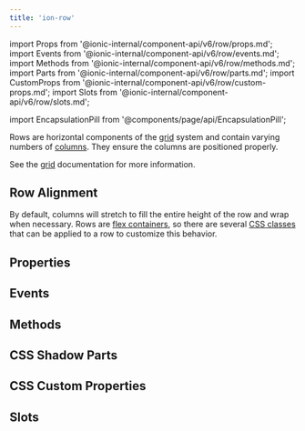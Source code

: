 ```yaml
---
title: 'ion-row'
---
```


import Props from '@ionic-internal/component-api/v6/row/props.md';
import Events from '@ionic-internal/component-api/v6/row/events.md';
import Methods from '@ionic-internal/component-api/v6/row/methods.md';
import Parts from '@ionic-internal/component-api/v6/row/parts.md';
import CustomProps from '@ionic-internal/component-api/v6/row/custom-props.md';
import Slots from '@ionic-internal/component-api/v6/row/slots.md';

<head>
  <title>ion-row: Horizontal Row Components and Alignment | Ionic API Docs</title>
  <meta
    name="description"
    content="Rows are horizontal components of the grid system and contain varying numbers of columns. Read our ion-row API Docs for more information on alignment and usage."
  />
</head>

import EncapsulationPill from '@components/page/api/EncapsulationPill';

<EncapsulationPill type="shadow" />

Rows are horizontal components of the [grid](./grid) system and contain varying numbers of [columns](./col). They ensure the columns are positioned properly.

See the [grid](./grid) documentation for more information.

## Row Alignment

By default, columns will stretch to fill the entire height of the row and wrap when necessary. Rows are [flex containers](https://developer.mozilla.org/en-US/docs/Glossary/Flex_Container), so there are several [CSS classes](/docs/layout/css-utilities#flex-container-properties) that can be applied to a row to customize this behavior.

## Properties

<Props />

## Events

<Events />

## Methods

<Methods />

## CSS Shadow Parts

<Parts />

## CSS Custom Properties

<CustomProps />

## Slots

<Slots />
